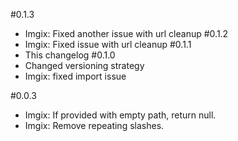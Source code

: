 #0.1.3
 - Imgix: Fixed another issue with url cleanup
#0.1.2
 - Imgix: Fixed issue with url cleanup
#0.1.1
 - This changelog
#0.1.0
 - Changed versioning strategy
 - Imgix: fixed import issue

#0.0.3
 - Imgix: If provided with empty path, return null.
 - Imgix: Remove repeating slashes.
